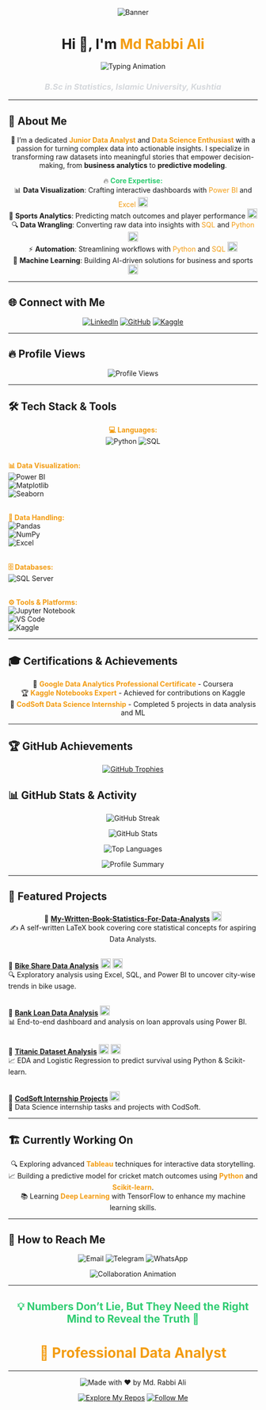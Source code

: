 <p align="center">
  <img src="https://via.placeholder.com/1200x300.png?text=Data+Analytics+Banner" alt="Banner" />
</p>

<h1 align="center">Hi 👋, I'm <span style="color:#f39c12;">Md Rabbi Ali</span></h1>
<p align="center">
  <img src="https://readme-typing-svg.demolab.com?font=Fira+Code&size=20&color=CB6D00¢er=true&vCenter=true&width=600&height=50&duration=2500&lines=Educator+by+Day+%7C+Data+Scientist+by+Night+%F0%9F%8C%99;Data+Driven+Decision+Making%21;Always+Learning+%7C+Always+Evolving%21;Turning+Raw+Data+Into+Winning+Insight%21;Python+%7C+Power+BI+%7C+SQL+%7C+Excel" alt="Typing Animation" />
</p>
<h3 align="center"><i style="color:#D5D8DC;">B.Sc in Statistics, Islamic University, Kushtia</i></h3>

---

## 🚀 About Me  
<p align="center">
🎯 I’m a dedicated <b style="color:#f39c12;">Junior Data Analyst</b> and <b style="color:#f39c12;">Data Science Enthusiast</b> with a passion for turning complex data into actionable insights. I specialize in transforming raw datasets into meaningful stories that empower decision-making, from <b>business analytics</b> to <b>predictive modeling</b>.
</p>

<p align="center">
🔥 <b style="color:#2ECC71;">Core Expertise:</b><br>
📊 <b>Data Visualization</b>: Crafting interactive dashboards with <span style="color:#f39c12;">Power BI</span> and <span style="color:#f39c12;">Excel</span> <img src="https://img.shields.io/badge/-Power%20BI-F2C811?style=flat-square&logo=powerbi&logoColor=black" alt="Power BI" height="20" /><br>
🏏 <b>Sports Analytics</b>: Predicting match outcomes and player performance <img src="https://img.shields.io/badge/-Sports-FF6F61?style=flat-square&logo=cricket&logoColor=white" alt="Sports" height="20" /><br>
🔍 <b>Data Wrangling</b>: Converting raw data into insights with <span style="color:#f39c12;">SQL</span> and <span style="color:#f39c12;">Python</span> <img src="https://img.shields.io/badge/-Python-3776AB?style=flat-square&logo=python&logoColor=white" alt="Python" height="20" /><br>
⚡ <b>Automation</b>: Streamlining workflows with <span style="color:#f39c12;">Python</span> and <span style="color:#f39c12;">SQL</span> <img src="https://img.shields.io/badge/-SQL-4479A1?style=flat-square&logo=mysql&logoColor=white" alt="SQL" height="20" /><br>
🤖 <b>Machine Learning</b>: Building AI-driven solutions for business and sports <img src="https://img.shields.io/badge/-Machine%20Learning-00C4B4?style=flat-square&logo=tensorflow&logoColor=white" alt="ML" height="20" />
</p>

---

## 🌐 Connect with Me  
<p align="center">
  <a href="https://linkedin.com/in/rabbitheanalyst"><img src="https://img.shields.io/badge/LinkedIn-0A66C2?style=for-the-badge&logo=linkedin&logoColor=white" alt="LinkedIn"></a>
  <a href="https://github.com/RabbiTheAnalyst"><img src="https://img.shields.io/badge/GitHub-181717?style=for-the-badge&logo=github&logoColor=white" alt="GitHub"></a>
  <a href="https://www.kaggle.com/mdrabbiali"><img src="https://img.shields.io/badge/Kaggle-20BEFF?style=for-the-badge&logo=kaggle&logoColor=white" alt="Kaggle"></a>
</p>

---

## 🔥 Profile Views  
<p align="center">
  <img src="https://komarev.com/ghpvc/?username=RabbiTheAnalyst&label=Profile%20Views&style=for-the-badge&color=2ECC71" alt="Profile Views" />
</p>

---

## 🛠 Tech Stack & Tools  
<p align="center">
  <b style="color:#f39c12;">💻 Languages:</b><br>
  <img src="https://img.shields.io/badge/Python-3776AB?style=for-the-badge&logo=python&logoColor=white" alt="Python" />  
  <img src="https://img.shields.io/badge/SQL-4479A1?style=for-the-badge&logo=mysql&logoColor=white" alt="SQL" /><br><br>
  
  <b style="color:#f39c12;">📊 Data Visualization:</b><br>
  <img src="https://img.shields.io/badge/Power%20BI-F2C811?style=for-the-badge&logo=powerbi&logoColor=black" alt="Power BI" />  
  <img src="https://img.shields.io/badge/Matplotlib-003366?style=for-the-badge&logo=matplotlib&logoColor=white" alt="Matplotlib" />  
  <img src="https://img.shields.io/badge/Seaborn-1F77B4?style=for-the-badge&logo=seaborn&logoColor=white" alt="Seaborn" /><br><br>
  
  <b style="color:#f39c12;">📂 Data Handling:</b><br>
  <img src="https://img.shields.io/badge/Pandas-150458?style=for-the-badge&logo=pandas&logoColor=white" alt="Pandas" />  
  <img src="https://img.shields.io/badge/NumPy-013243?style=for-the-badge&logo=numpy&logoColor=white" alt="NumPy" />  
  <img src="https://img.shields.io/badge/Excel-217346?style=for-the-badge&logo=microsoft-excel&logoColor=white" alt="Excel" /><br><br>
  
  <b style="color:#f39c12;">🗄️ Databases:</b><br>
  <img src="https://img.shields.io/badge/SQL%20Server-CC2927?style=for-the-badge&logo=microsoftsqlserver&logoColor=white" alt="SQL Server" /><br><br>
  
  <b style="color:#f39c12;">⚙️ Tools & Platforms:</b><br>
  <img src="https://img.shields.io/badge/Jupyter%20Notebook-F37626?style=for-the-badge&logo=jupyter&logoColor=white" alt="Jupyter Notebook" />  
  <img src="https://img.shields.io/badge/VS%20Code-007ACC?style=for-the-badge&logo=visualstudiocode&logoColor=white" alt="VS Code" />  
  <img src="https://img.shields.io/badge/Kaggle-20BEFF?style=for-the-badge&logo=kaggle&logoColor=white" alt="Kaggle" />
</p>

---

## 🎓 Certifications & Achievements  
<p align="center">
  🏅 <b style="color:#f39c12;">Google Data Analytics Professional Certificate</b> - Coursera<br>
  🏆 <b style="color:#f39c12;">Kaggle Notebooks Expert</b> - Achieved for contributions on Kaggle<br>
  📜 <b style="color:#f39c12;">CodSoft Data Science Internship</b> - Completed 5 projects in data analysis and ML
</p>

---

## 🏆 GitHub Achievements  
<p align="center">
  <a href="https://github.com/ryo-ma/github-profile-trophy">
    <img src="https://github-profile-trophy.vercel.app/?username=RabbiTheAnalyst&theme=dracula&margin-w=15&margin-h=15" alt="GitHub Trophies" />
  </a>
</p>

## 📊 GitHub Stats & Activity  
<p align="center">
  <img src="https://github-readme-streak-stats.herokuapp.com/?user=RabbiTheAnalyst&theme=dracula&hide_border=true&date_format=M%20j%2C%20Y" alt="GitHub Streak" />
</p>

<p align="center">
  <img src="https://github-readme-stats.vercel.app/api?username=RabbiTheAnalyst&show_icons=true&theme=dracula&hide=contribs,prs&include_all_commits=true" alt="GitHub Stats" />
</p>

<p align="center">
  <img src="https://github-readme-stats.vercel.app/api/top-langs/?username=RabbiTheAnalyst&layout=compact&theme=dracula&hide_border=true" alt="Top Languages" />
</p>

<p align="center">
  <img src="https://github-profile-summary-cards.vercel.app/api/cards/profile-details?username=RabbiTheAnalyst&theme=dracula" alt="Profile Summary" />
</p>

---

## 📂 Featured Projects  
<p align="center">
  📘 <a href="https://github.com/RabbiTheAnalyst/My-Written-Book-Statistics-For-Data-Analysts/blob/main/Stat-Book-for-Data-Analyst%20.pdf"><b>My-Written-Book-Statistics-For-Data-Analysts</b></a> <img src="https://img.shields.io/badge/-LaTeX-008080?style=flat-square&logo=latex&logoColor=white" alt="LaTeX" height="20" /><br>
  ✍️ A self-written LaTeX book covering core statistical concepts for aspiring Data Analysts.<br><br>
  
  🚴 <a href="https://github.com/RabbiTheAnalyst/Bike-Share-Data-Analysis"><b>Bike Share Data Analysis</b></a> <img src="https://img.shields.io/badge/-Power%20BI-F2C811?style=flat-square&logo=powerbi&logoColor=black" alt="Power BI" height="20" /> <img src="https://img.shields.io/badge/-SQL-4479A1?style=flat-square&logo=mysql&logoColor=white" alt="SQL" height="20" /><br>
  🔍 Exploratory analysis using Excel, SQL, and Power BI to uncover city-wise trends in bike usage.<br><br>
  
  🏦 <a href="https://github.com/RabbiTheAnalyst/-Bank-Loan-Data-Analysis-"><b>Bank Loan Data Analysis</b></a> <img src="https://img.shields.io/badge/-Power%20BI-F2C811?style=flat-square&logo=powerbi&logoColor=black" alt="Power BI" height="20" /><br>
  📊 End-to-end dashboard and analysis on loan approvals using Power BI.<br><br>
  
  🚢 <a href="https://www.kaggle.com/code/mdrabbiali/titanic-dataset-eda-logistic-regression"><b>Titanic Dataset Analysis</b></a> <img src="https://img.shields.io/badge/-Python-3776AB?style=flat-square&logo=python&logoColor=white" alt="Python" height="20" /> <img src="https://img.shields.io/badge/-Scikit--learn-F7931E?style=flat-square&logo=scikit-learn&logoColor=white" alt="Scikit-learn" height="20" /><br>
  📈 EDA and Logistic Regression to predict survival using Python & Scikit-learn.<br><br>
  
  💼 <a href="https://github.com/RabbiTheAnalyst/CODSOFT"><b>CodSoft Internship Projects</b></a> <img src="https://img.shields.io/badge/-Python-3776AB?style=flat-square&logo=python&logoColor=white" alt="Python" height="20" /><br>
  🚀 Data Science internship tasks and projects with CodSoft.
</p>

---

## 🏗️ Currently Working On  
<p align="center">
  🔍 Exploring advanced <b style="color:#f39c12;">Tableau</b> techniques for interactive data storytelling.<br>
  📈 Building a predictive model for cricket match outcomes using <b style="color:#f39c12;">Python</b> and <b style="color:#f39c12;">Scikit-learn</b>.<br>
  📚 Learning <b style="color:#f39c12;">Deep Learning</b> with TensorFlow to enhance my machine learning skills.
</p>

---

## 📩 How to Reach Me  
<p align="center">
  <a href="mailto:rabbi.stat.iu@gmail.com" style="text-decoration: none;">
    <img src="https://img.shields.io/badge/Email-1E90FF?style=for-the-badge&logo=gmail&logoColor=white" alt="Email" />
  </a>
  <a href="https://t.me/Rabbi_Bhai" style="text-decoration: none;">
    <img src="https://img.shields.io/badge/Telegram-1E90FF?style=for-the-badge&logo=telegram&logoColor=white" alt="Telegram" />
  </a>
  <a href="https://wa.me/01740083864" style="text-decoration: none;">
    <img src="https://img.shields.io/badge/WhatsApp-1E90FF?style=for-the-badge&logo=whatsapp&logoColor=white" alt="WhatsApp" />
  </a>
</p>
<p align="center">
  <img src="https://readme-typing-svg.demolab.com?font=Fira+Code&size=18&color=2ECC71¢er=true&vCenter=true&width=600&height=50&duration=2500&lines=%F0%9F%92%A1+Let%E2%80%99s+collaborate+and+explore+the+world+of+data+together%21+%F0%9F%9A%80" alt="Collaboration Animation" />
</p>

---

<h2 align="center" style="color:#2ECC71;">💡 Numbers Don’t Lie, But They Need the Right Mind to Reveal the Truth 🌙</h2>
<h1 align="center" style="color:#f39c12;">💼 Professional Data Analyst</h1>

---

<p align="center">
  <img src="https://img.shields.io/badge/Made%20with%20❤️%20by-Md.%20Rabbi%20Ali-E74C3C?style=for-the-badge" alt="Made with ❤️ by Md. Rabbi Ali">
</p>
<p align="center">
  <a href="https://github.com/RabbiTheAnalyst?tab=repositories"><img src="https://img.shields.io/badge/Explore%20My%20Repos-2ECC71?style=for-the-badge&logo=github&logoColor=white" alt="Explore My Repos" /></a>
  <a href="https://github.com/RabbiTheAnalyst"><img src="https://img.shields.io/badge/Follow%20Me-1E90FF?style=for-the-badge&logo=github&logoColor=white" alt="Follow Me" /></a>
</p>
